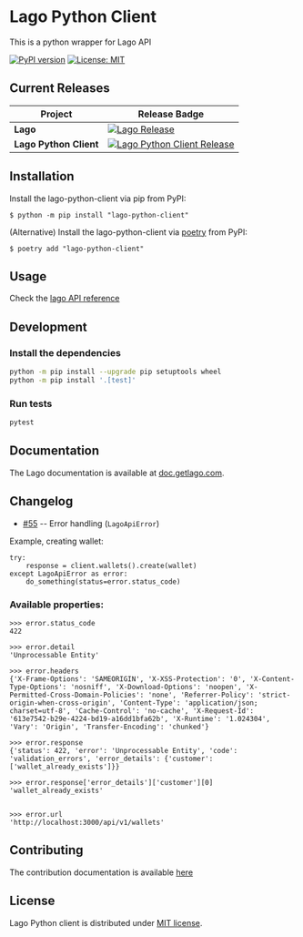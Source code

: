 # Lago Python Client

This is a python wrapper for Lago API

[![PyPI version](https://badge.fury.io/py/lago-python-client.svg)](https://badge.fury.io/py/lago-python-client)
[![License: MIT](https://img.shields.io/badge/License-MIT-blue.svg)](https://spdx.org/licenses/MIT.html)

## Current Releases

| Project            | Release Badge                                                                                       |
|--------------------|-----------------------------------------------------------------------------------------------------|
| **Lago**           | [![Lago Release](https://img.shields.io/github/v/release/getlago/lago)](https://github.com/getlago/lago/releases) |
| **Lago Python Client**     | [![Lago Python Client Release](https://img.shields.io/github/v/release/getlago/lago-python-client)](https://github.com/getlago/lago-python-client/releases) |

## Installation

Install the lago-python-client via pip from PyPI:

    $ python -m pip install "lago-python-client"

(Alternative) Install the lago-python-client via [poetry](https://python-poetry.org/) from PyPI:

    $ poetry add "lago-python-client"

## Usage

Check the [lago API reference](https://doc.getlago.com/docs/api/intro)

## Development

### Install the dependencies

```bash
python -m pip install --upgrade pip setuptools wheel
python -m pip install '.[test]'
```

### Run tests

```bash
pytest
```

## Documentation

The Lago documentation is available at [doc.getlago.com](https://doc.getlago.com/docs/api/intro).

## Changelog

* [#55](https://github.com/getlago/lago-python-client/pull/55) -- Error handling (`LagoApiError`)


Example, creating wallet:

```
try:
    response = client.wallets().create(wallet)
except LagoApiError as error:
    do_something(status=error.status_code)
```
### Available properties:
```
>>> error.status_code
422

>>> error.detail
'Unprocessable Entity'

>>> error.headers
{'X-Frame-Options': 'SAMEORIGIN', 'X-XSS-Protection': '0', 'X-Content-Type-Options': 'nosniff', 'X-Download-Options': 'noopen', 'X-Permitted-Cross-Domain-Policies': 'none', 'Referrer-Policy': 'strict-origin-when-cross-origin', 'Content-Type': 'application/json; charset=utf-8', 'Cache-Control': 'no-cache', 'X-Request-Id': '613e7542-b29e-4224-bd19-a16dd1bfa62b', 'X-Runtime': '1.024304', 'Vary': 'Origin', 'Transfer-Encoding': 'chunked'}

>>> error.response
{'status': 422, 'error': 'Unprocessable Entity', 'code': 'validation_errors', 'error_details': {'customer': ['wallet_already_exists']}}

>>> error.response['error_details']['customer'][0]
'wallet_already_exists'


>>> error.url
'http://localhost:3000/api/v1/wallets'
```


## Contributing

The contribution documentation is available [here](https://github.com/getlago/lago-python-client/blob/main/CONTRIBUTING.md)

## License

Lago Python client is distributed under [MIT license](LICENSE).
